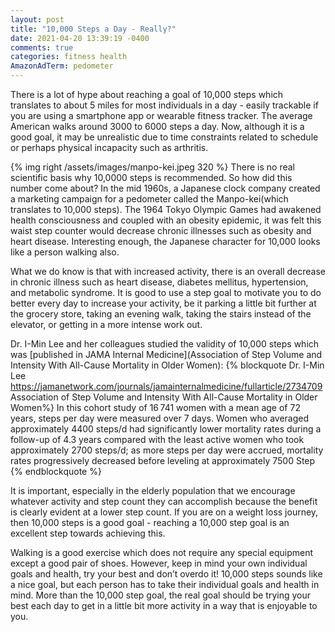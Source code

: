 ```yaml
---
layout: post
title: "10,000 Steps a Day - Really?"
date: 2021-04-20 13:39:19 -0400
comments: true
categories: fitness health
AmazonAdTerm: pedometer
---
```

There is a lot of hype about reaching a goal of 10,000 steps which translates to about 5 miles for most individuals in a day - easily trackable if you are using a smartphone app or wearable fitness tracker. The average American walks around 3000 to 6000 steps a day. Now, although it is a good goal, it may be unrealistic due to time constraints related to schedule or perhaps physical incapacity such as arthritis.

{% img right /assets/images/manpo-kei.jpeg 320 %} There is no real scientific basis why 10,0000 steps is recommended. So how did this number come about? In the mid 1960s, a Japanese clock company created a marketing campaign for a pedometer called the Manpo-kei(which translates to 10,000 steps). The 1964 Tokyo Olympic Games had awakened health consciousness and coupled with an obesity epidemic, it was felt this waist step counter would decrease chronic illnesses such as obesity and heart disease. Interesting enough, the Japanese character for 10,000 looks like a person walking also.

What we do know is that with increased activity, there is an overall decrease in chronic illness such as heart disease, diabetes mellitus, hypertension, and metabolic syndrome.  It is good to use a step goal to motivate you to do better every day to increase your activity, be it parking a little bit further at the grocery store, taking an evening walk, taking the stairs instead of the elevator, or getting in a more intense work out.

Dr. I-Min Lee and her colleagues studied the validity of 10,000 steps which was [published in JAMA Internal Medicine](Association of Step Volume and Intensity With All-Cause Mortality in Older Women):
{% blockquote Dr. I-Min Lee https://jamanetwork.com/journals/jamainternalmedicine/fullarticle/2734709 Association of Step Volume and Intensity With All-Cause Mortality in Older Women%}
In this cohort study of 16 741 women with a mean age of 72 years, steps per day were measured over 7 days. Women who averaged approximately 4400 steps/d had significantly lower mortality rates during a follow-up of 4.3 years compared with the least active women who took approximately 2700 steps/d; as more steps per day were accrued, mortality rates progressively decreased before leveling at approximately 7500 Step
{% endblockquote %}

It is important, especially in the elderly population that we encourage whatever activity and step count they can accomplish because the benefit is clearly evident at a lower step count. If you are on a weight loss journey, then 10,000 steps is a good goal - reaching a 10,000 step goal is an excellent step towards achieving this.

Walking is a good exercise which does not require any special equipment except a good pair of shoes. However, keep in mind your own individual goals and health, try your best and  don’t overdo it! 10,000 steps sounds like a nice goal, but each person has to take their individual goals and health in mind. More than the 10,000 step goal, the real goal should be trying your best each day to get in a little bit more activity in a way that is enjoyable to you.

